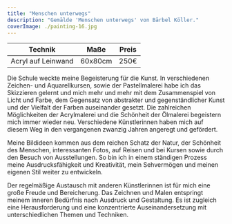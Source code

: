 ```yaml
---
title: "Menschen unterwegs"
description: "Gemälde 'Menschen unterwegs' von Bärbel Köller."
coverImage: ./painting-16.jpg
---
```


| Technik            | Maße    | Preis |
|--------------------|---------|-------|
| Acryl auf Leinwand | 60x80cm | 250€  |


Die Schule weckte meine Begeisterung für die Kunst. In verschiedenen Zeichen- und Aquarellkursen, sowie der Pastellmalerei habe ich das Skizzieren gelernt und mich mehr und mehr mit dem Zusammenspiel von Licht und Farbe, dem Gegensatz von abstrakter und gegenständlicher Kunst und der Vielfalt der Farben auseinander gesetzt. Die zahlreichen Möglichkeiten der Acrylmalerei und die Schönheit der Ölmalerei begeistern mich immer wieder neu. Verschiedene Künstlerinnen haben mich auf diesem Weg in den vergangenen zwanzig Jahren angeregt und gefördert.

Meine Bildideen kommen aus dem reichen Schatz der Natur, der Schönheit des Menschen, interessanten Fotos, auf Reisen und bei Kursen sowie durch den Besuch von Ausstellungen. So bin ich in einem ständigen Prozess meine Ausdrucksfähigkeit und Kreativität, mein Sehvermögen und meinen eigenen Stil weiter zu entwickeln.

Der regelmäßige Austausch mit anderen Künstlerinnen ist für mich eine große Freude und Bereicherung.
Das Zeichnen und Malen entspringt meinem inneren Bedürfnis nach Ausdruck und Gestaltung. Es ist zugleich eine Herausforderung und eine konzentrierte Auseinandersetzung mit unterschiedlichen Themen und Techniken.
